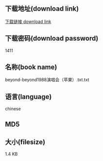 ## 下载地址(download link)
[下载链接 download link](https://tutu365.netlify.app/?s=beyond-beyond1988%E6%BC%94%E5%94%B1%E4%BC%9A%EF%BC%88%E8%8B%B9%E6%9E%9C%EF%BC%89.txt)

## 下载密码(download password)
1411

## 名称(book name)
beyond-beyond1988演唱会（苹果）.txt.txt

## 语言(language)
chinese

## MD5


## 大小(filesize)
1.4 KB
